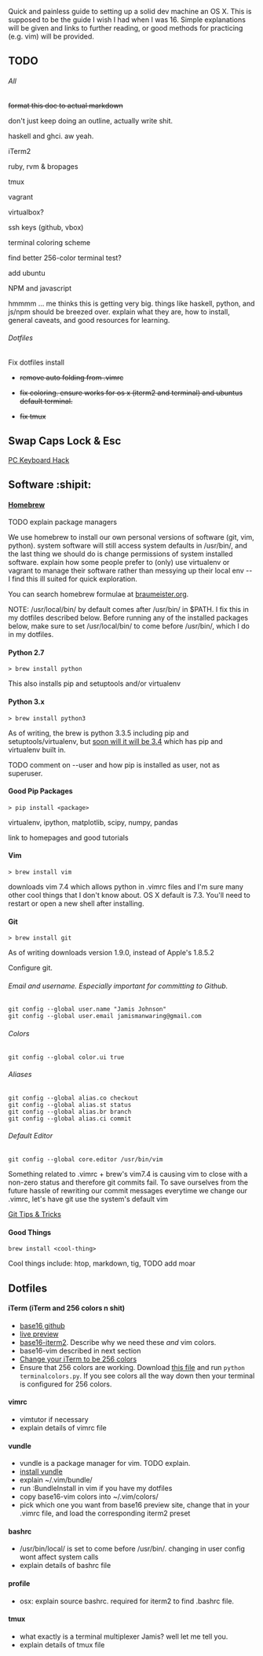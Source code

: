 Quick and painless guide to setting up a solid dev machine an OS X.
This is supposed to be the guide I wish I had when I was 16.
Simple explanations will be given and links to further reading, or
good methods for practicing (e.g. vim) will be provided.

## TODO
###### All
~~format this doc to actual markdown~~

don't just keep doing an outline, actually write shit.

haskell and ghci. aw yeah.

iTerm2

ruby, rvm & bropages

tmux

vagrant

virtualbox?

ssh keys (github, vbox)

terminal coloring scheme

find better 256-color terminal test?

add ubuntu

NPM and javascript

hmmmm ... me thinks this is getting very big. things like haskell, python,
and js/npm should be breezed over. explain what they are, how to install,
general caveats, and good resources for learning.

###### Dotfiles
Fix dotfiles install

- ~~remove auto folding from .vimrc~~

- ~~fix coloring. ensure works for os x (iterm2 and terminal) and ubuntus default terminal.~~

- ~~fix tmux~~

## Swap Caps Lock & Esc
[PC Keyboard Hack](https://pqrs.org/macosx/keyremap4macbook/pckeyboardhack.html) 

## Software :shipit:

#### [Homebrew](http://brew.sh/)
TODO explain package managers

We use homebrew to install our own personal versions of software (git, vim, python).
system software will still access system defaults in /usr/bin/, and the last thing we 
should do is change permissions of system installed software.  explain how some people 
prefer to (only) use virtualenv or vagrant to manage their software rather 
than messying up their local env -- I find this ill suited for quick exploration.

You can search homebrew formulae at [braumeister.org](http://braumeister.org/).

NOTE: /usr/local/bin/ by default comes after /usr/bin/ in $PATH. I fix this in my dotfiles described
below. Before running any of the installed packages below, make sure to set /usr/local/bin/ to come 
before /usr/bin/, which I do in my dotfiles.

#### Python 2.7

`> brew install python`

This also installs pip and setuptools and/or virtualenv

#### Python 3.x

`> brew install python3`

As of writing, the brew is python 3.3.5 including pip and setuptools/virtualenv, but 
[soon will it will be 3.4](https://github.com/Homebrew/homebrew/wiki/Homebrew-and-Python) 
which has pip and virtualenv built in.

TODO comment on --user and how pip is installed as user, not as superuser.

#### Good Pip Packages

`> pip install <package>`

virtualenv, ipython, matplotlib, scipy, numpy, pandas

link to homepages and good tutorials

#### Vim

`> brew install vim`

downloads vim 7.4 which allows python in .vimrc files and I'm sure many other cool things 
that I don't know about.
OS X default is 7.3. You'll need to restart or open a new shell after installing.

#### Git

`> brew install git`

As of writing downloads version 1.9.0, instead of Apple's 1.8.5.2

Configure git.

###### Email and username. Especially important for committing to Github.

```git
git config --global user.name "Jamis Johnson"
git config --global user.email jamismanwaring@gmail.com
```

###### Colors

```git
git config --global color.ui true
```

###### Aliases

```git
git config --global alias.co checkout
git config --global alias.st status
git config --global alias.br branch
git config --global alias.ci commit
```

###### Default Editor

```git
git config --global core.editor /usr/bin/vim
```

Something related to .vimrc + brew's vim7.4 is causing vim to close with a non-zero 
status and therefore git commits fail. To save ourselves from the future hassle 
of rewriting our commit messages everytime we change our .vimrc, let's have git 
use the system's default vim

[Git Tips & Tricks](http://git-scm.com/book/en/Git-Basics-Tips-and-Tricks)

#### Good Things
`brew install <cool-thing>`

Cool things include: htop, markdown, tig, TODO add moar


## Dotfiles 

#### iTerm (iTerm and 256 colors n shit)

- [base16 github](https://github.com/chriskempson/base16)
- [live preview](http://chriskempson.github.io/base16/)
- [base16-iterm2](https://github.com/chriskempson/base16-iterm2). Describe why we need these *and* vim colors.
- base16-vim described in next section
- [Change your iTerm to be 256 colors](http://kevin.colyar.net/2011/01/pretty-vim-color-schemes-in-iterm2/?utm_source=rss&utm_medium=rss&utm_campaign=pretty-vim-color-schemes-in-iterm2)
- Ensure that 256 colors are working. Download [this file](https://raw.github.com/incitat/eran-dotfiles/master/bin/terminalcolors.py)
and run `python terminalcolors.py`. If you see colors all the way down then your terminal is configured for 256 colors.

#### vimrc
- vimtutor if necessary
- explain details of vimrc file

#### vundle
- vundle is a package manager for vim. TODO explain.
- [install vundle](https://github.com/gmarik/Vundle.vim)
- explain ~/.vim/bundle/
- run :BundleInstall in vim if you have my dotfiles
- copy base16-vim colors into ~/.vim/colors/
- pick which one you want from base16 preview site, change that in your .vimrc file, and load the corresponding iterm2 preset

#### bashrc
- /usr/bin/local/ is set to come before /usr/bin/. changing in user config wont affect system calls
- explain details of bashrc file

#### profile
- osx: explain source bashrc. required for iterm2 to find .bashrc file.

#### tmux
- what exactly is a terminal multiplexer Jamis? well let me tell you.
- explain details of tmux file

